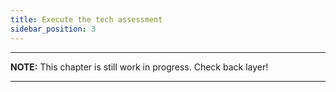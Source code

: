 ```yaml
---
title: Execute the tech assessment
sidebar_position: 3
---
```


---
**NOTE:**
This chapter is still work in progress. Check back layer!

---
